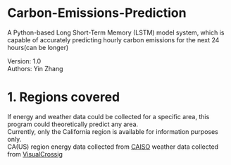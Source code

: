 # Carbon-Emissions-Prediction
A Python-based Long Short-Term Memory (LSTM) model system, which is capable of accurately predicting hourly carbon emissions for the next 24 hours(can be longer)

Version: 1.0  
Authors: Yin Zhang
# 1. Regions covered  
If energy and weather data could be collected for a specific area, this program could theoretically predict any area.  
Currently, only the California region is available for information purposes only.  
CA(US) region energy data collected from [CAISO]([https://www.caiso.com/todays-outlook/emissions#section-current](https://www.gridstatus.io/graph/fuel-mix?iso=caiso&date=2024-07-15to2024-07-29))
weather data collected from [VisualCrossig](https://www.visualcrossing.com/weather/weather-data-services)
